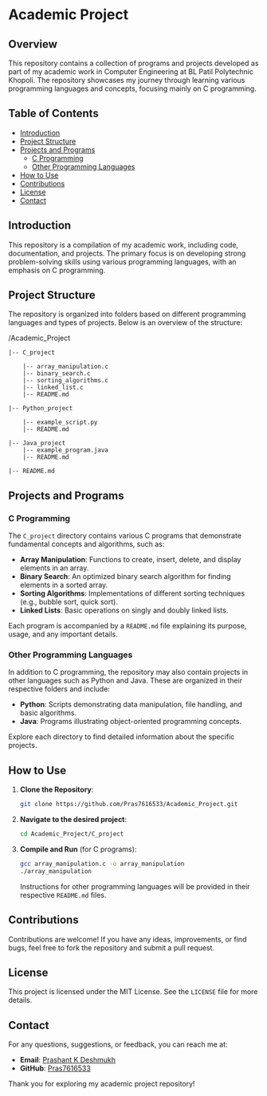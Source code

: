 # Academic Project

## Overview
This repository contains a collection of programs and projects developed as part of my academic work in Computer Engineering at BL Patil Polytechnic Khopoli. The repository showcases my journey through learning various programming languages and concepts, focusing mainly on C programming.

## Table of Contents
- [Introduction](#introduction)
- [Project Structure](#project-structure)
- [Projects and Programs](#projects-and-programs)
  - [C Programming](#c-programming)
  - [Other Programming Languages](#other-programming-languages)
- [How to Use](#how-to-use)
- [Contributions](#contributions)
- [License](#license)
- [Contact](#contact)

## Introduction
This repository is a compilation of my academic work, including code, documentation, and projects. The primary focus is on developing strong problem-solving skills using various programming languages, with an emphasis on C programming.

## Project Structure
The repository is organized into folders based on different programming languages and types of projects. Below is an overview of the structure:

/Academic_Project

    |-- C_project
    
        |-- array_manipulation.c
        |-- binary_search.c
        |-- sorting_algorithms.c
        |-- linked_list.c
        |-- README.md
        
    |-- Python_project
    
        |-- example_script.py
        |-- README.md
        
    |-- Java_project
        |-- example_program.java
        |-- README.md
        
    |-- README.md


## Projects and Programs

### C Programming
The `C_project` directory contains various C programs that demonstrate fundamental concepts and algorithms, such as:
- **Array Manipulation**: Functions to create, insert, delete, and display elements in an array.
- **Binary Search**: An optimized binary search algorithm for finding elements in a sorted array.
- **Sorting Algorithms**: Implementations of different sorting techniques (e.g., bubble sort, quick sort).
- **Linked Lists**: Basic operations on singly and doubly linked lists.

Each program is accompanied by a `README.md` file explaining its purpose, usage, and any important details.

### Other Programming Languages
In addition to C programming, the repository may also contain projects in other languages such as Python and Java. These are organized in their respective folders and include:
- **Python**: Scripts demonstrating data manipulation, file handling, and basic algorithms.
- **Java**: Programs illustrating object-oriented programming concepts.

Explore each directory to find detailed information about the specific projects.

## How to Use
1. **Clone the Repository**:
    ```bash
    git clone https://github.com/Pras7616533/Academic_Project.git
    ```
2. **Navigate to the desired project**:
    ```bash
    cd Academic_Project/C_project
    ```
3. **Compile and Run** (for C programs):
    ```bash
    gcc array_manipulation.c -o array_manipulation
    ./array_manipulation
    ```

   Instructions for other programming languages will be provided in their respective `README.md` files.

## Contributions
Contributions are welcome! If you have any ideas, improvements, or find bugs, feel free to fork the repository and submit a pull request.

## License
This project is licensed under the MIT License. See the `LICENSE` file for more details.

## Contact
For any questions, suggestions, or feedback, you can reach me at:
- **Email**: [Prashant K Deshmukh](prashdesh555@gmail.com)
- **GitHub**: [Pras7616533](https://github.com/Pras7616533)

Thank you for exploring my academic project repository!
